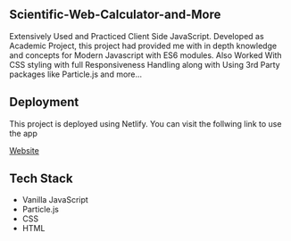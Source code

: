 ## Scientific-Web-Calculator-and-More

Extensively Used and Practiced Client Side JavaScript.
Developed as Academic Project, this project had provided me with in depth knowledge and concepts for Modern Javascript with ES6 modules.
Also Worked With CSS styling with full Responsiveness Handling along with Using 3rd Party packages like Particle.js and more...


## Deployment

This project is deployed using Netlify. You can visit the follwing link to use the app

 [Website](https://inder-cal.netlify.app/)
    
## Tech Stack

- Vanilla JavaScript
- Particle.js
- CSS
- HTML
